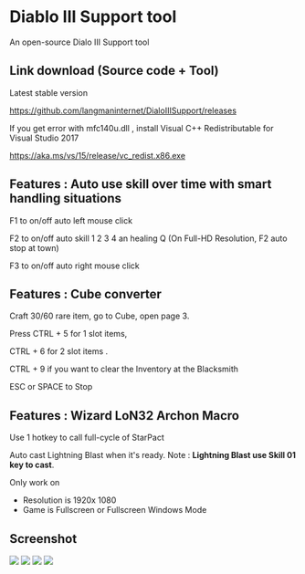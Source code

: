 # Diablo III Support tool
An open-source Dialo III Support tool

Link download (Source code + Tool)
------------
Latest stable version

https://github.com/langmaninternet/DialoIIISupport/releases



If you get error with mfc140u.dll , install Visual C++ Redistributable for Visual Studio 2017

https://aka.ms/vs/15/release/vc_redist.x86.exe



Features : Auto use skill over time with smart handling situations
------------

F1 to on/off auto left mouse click

F2 to on/off auto skill 1 2 3 4 an healing Q (On Full-HD Resolution, F2 auto stop at town)

F3 to on/off auto right mouse click



Features : Cube converter
------------

Craft 30/60 rare item, go to Cube, open page 3. 

Press CTRL + 5 for 1 slot items,  

CTRL + 6 for 2 slot items .

CTRL + 9 if you want to clear the Inventory at the Blacksmith

ESC or SPACE to Stop 


Features : Wizard LoN32 Archon Macro
------------
Use 1 hotkey to call full-cycle of StarPact

Auto cast Lightning Blast when it's ready. Note : **Lightning Blast use Skill 01 key to cast**.

Only work on
+ Resolution is 1920x 1080 
+ Game is Fullscreen or Fullscreen Windows Mode



Screenshot
------------
![](FinalRelease/Screen06.png)
![](FinalRelease/Cube02.png)
![](FinalRelease/Cube03.png)
![](FinalRelease/Cube04.png)



